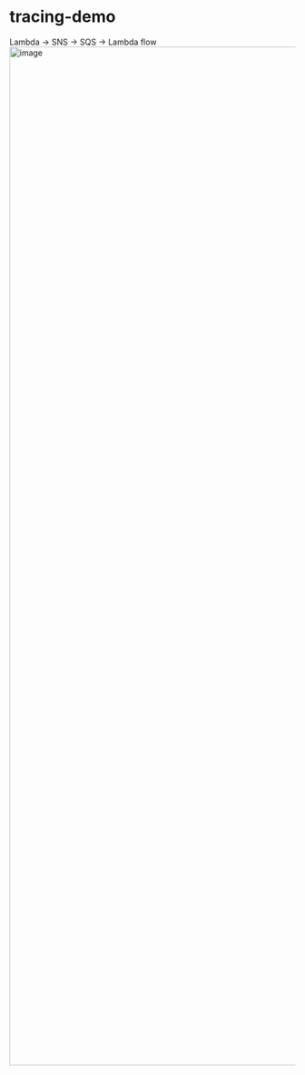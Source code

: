 # tracing-demo
Lambda -> SNS -> SQS -> Lambda flow
<img width="1792" alt="image" src="https://user-images.githubusercontent.com/43570637/185787400-3eb9da3b-4bd3-4f68-be02-0e6571ac9cf0.png">

